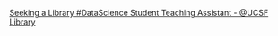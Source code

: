[Seeking a Library #DataScience Student Teaching Assistant - @UCSF Library](https://qi.tc/qi/116569)